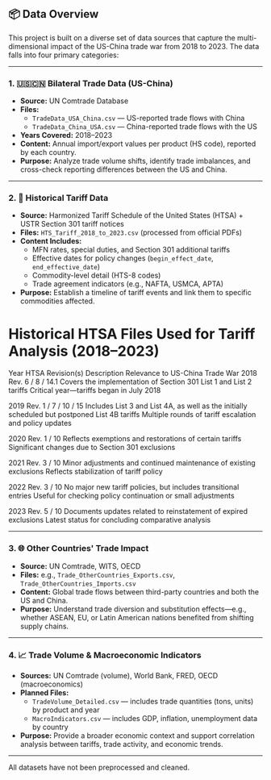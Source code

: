 ## 📦 Data Overview

This project is built on a diverse set of data sources that capture the multi-dimensional impact of the US-China trade war from 2018 to 2023. The data falls into four primary categories:

---

### 1. 🇺🇸🇨🇳 Bilateral Trade Data (US-China)
- **Source:** UN Comtrade Database
- **Files:**  
  - `TradeData_USA_China.csv` — US-reported trade flows with China  
  - `TradeData_China_USA.csv` — China-reported trade flows with the US
- **Years Covered:** 2018–2023  
- **Content:** Annual import/export values per product (HS code), reported by each country.
- **Purpose:** Analyze trade volume shifts, identify trade imbalances, and cross-check reporting differences between the US and China.

---

### 2. 📜 Historical Tariff Data
- **Source:** Harmonized Tariff Schedule of the United States (HTSA) + USTR Section 301 tariff notices
- **Files:** `HTS_Tariff_2018_to_2023.csv` (processed from official PDFs)
- **Content Includes:**
  - MFN rates, special duties, and Section 301 additional tariffs
  - Effective dates for policy changes (`begin_effect_date`, `end_effective_date`)
  - Commodity-level detail (HTS-8 codes)
  - Trade agreement indicators (e.g., NAFTA, USMCA, APTA)
- **Purpose:** Establish a timeline of tariff events and link them to specific commodities affected.
# Historical HTSA Files Used for Tariff Analysis (2018–2023)
Year HTSA Revision(s) Description Relevance to US-China Trade War
2018 Rev. 6 / 8 / 14.1 Covers the implementation of Section 301 List 1 and List 2 tariffs Critical year—tariffs began in July 2018

2019 Rev. 1 / 7 / 10 / 15 Includes List 3 and List 4A, as well as the initially scheduled but postponed List 4B tariffs Multiple rounds of tariff escalation and policy updates

2020 Rev. 1 / 10 Reflects exemptions and restorations of certain tariffs Significant changes due to Section 301 exclusions

2021 Rev. 3 / 10 Minor adjustments and continued maintenance of existing exclusions Reflects stabilization of tariff policy

2022 Rev. 3 / 10 No major new tariff policies, but includes transitional entries Useful for checking policy continuation or small adjustments

2023 Rev. 5 / 10 Documents updates related to reinstatement of expired exclusions Latest status for concluding comparative analysis

---

### 3. 🌐 Other Countries' Trade Impact
- **Source:** UN Comtrade, WITS, OECD
- **Files:** e.g., `Trade_OtherCountries_Exports.csv`, `Trade_OtherCountries_Imports.csv`
- **Content:** Global trade flows between third-party countries and both the US and China.
- **Purpose:** Understand trade diversion and substitution effects—e.g., whether ASEAN, EU, or Latin American nations benefited from shifting supply chains.

---

### 4. 📈 Trade Volume & Macroeconomic Indicators
- **Sources:** UN Comtrade (volume), World Bank, FRED, OECD (macroeconomics)
- **Planned Files:**
  - `TradeVolume_Detailed.csv` — includes trade quantities (tons, units) by product and year
  - `MacroIndicators.csv` — includes GDP, inflation, unemployment data by country
- **Purpose:** Provide a broader economic context and support correlation analysis between tariffs, trade activity, and economic trends.

---

All datasets have not been preprocessed and cleaned.

